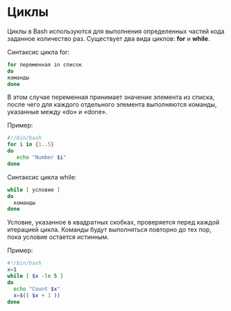 # Циклы

Циклы в Bash используются для выполнения определенных частей кода заданное количество раз. Существует два вида циклов: **for** и **while**.

Синтаксис цикла for:

```bash
for переменная in список
do
команды
done
```

В этом случае переменная принимает значение элемента из списка, после чего для каждого отдельного элемента выполняются команды, указанные между «do» и «done».

Пример:

```bash
#!/bin/bash
for i in {1..5}
do
   echo "Number $i"
done
```

Синтаксис цикла while:

```bash
while [ условие ]
do
  команды
done
```

Условие, указанное в квадратных скобках, проверяется перед каждой итерацией цикла. Команды будут выполняться повторно до тех пор, пока условие остается истинным.

Пример:

```bash
#!/bin/bash
x=1
while [ $x -le 5 ]
do
  echo "Count $x"
  x=$(( $x + 1 ))
done
```
